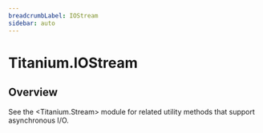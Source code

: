 ```yaml
---
breadcrumbLabel: IOStream
sidebar: auto
---
```


# Titanium.IOStream

<ProxySummary/>

## Overview

See the <Titanium.Stream> module for related utility methods that support asynchronous
I/O.

<ApiDocs/>
